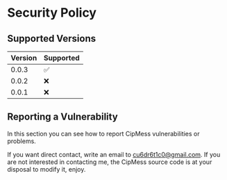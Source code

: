 # Security Policy

## Supported Versions

| Version | Supported          |
| ------- | ------------------ |
|  0.0.3  | :white_check_mark: |
|  0.0.2  | :x: |
|  0.0.1  | :x: |




## Reporting a Vulnerability

In this section you can see how to report CipMess vulnerabilities or problems.

If you want direct contact, write an email to cu6dr6t1c0@gmail.com.
If you are not interested in contacting me, the CipMess source code is at your disposal to modify it, enjoy.

